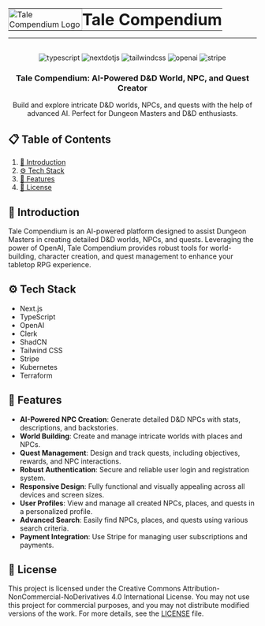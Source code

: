<div align="center">
  <table border="0" style="border: none; margin: 0 auto;">
    <tr>
      <td style="border: none; padding: 0; vertical-align: middle;">
        <img src="public/icons/tclogo.png" alt="Tale Compendium Logo" width="150" height="100%" />
      </td>
      <td style="border: none; padding: 0;">
        <h1 style="margin: 0;">Tale Compendium</h1>
      </td>
    </tr>
  </table>
<hr/>
  <br />
  <div>
    <img src="https://img.shields.io/badge/-Typescript-black?style=for-the-badge&logoColor=white&logo=typescript&color=3178C6" alt="typescript" />
    <img src="https://img.shields.io/badge/-Next_._JS-black?style=for-the-badge&logoColor=white&logo=nextdotjs&color=000000" alt="nextdotjs" />
    <img src="https://img.shields.io/badge/-Tailwind_CSS-black?style=for-the-badge&logoColor=white&logo=tailwindcss&color=06B6D4" alt="tailwindcss" />
    <img src="https://img.shields.io/badge/-OpenAI-black?style=for-the-badge&logoColor=white&logo=openai&color=412991" alt="openai" />
    <img src="https://img.shields.io/badge/-Stripe-black?style=for-the-badge&logoColor=white&logo=stripe&color=635BFF" alt="stripe" />
  </div>
  <h3 align="center">Tale Compendium: AI-Powered D&D World, NPC, and Quest Creator</h3>
  <div align="center">
    Build and explore intricate D&D worlds, NPCs, and quests with the help of advanced AI. Perfect for Dungeon Masters and D&D enthusiasts.
  </div>
</div>

## 📋 Table of Contents
1. [🤖 Introduction](#introduction)
2. [⚙️ Tech Stack](#tech-stack)
3. [🔋 Features](#features)
4. [🚀 License](#license)

## 🤖 Introduction
Tale Compendium is an AI-powered platform designed to assist Dungeon Masters in creating detailed D&D worlds, NPCs, and quests. Leveraging the power of OpenAI, Tale Compendium provides robust tools for world-building, character creation, and quest management to enhance your tabletop RPG experience.

## ⚙️ Tech Stack
- Next.js
- TypeScript
- OpenAI
- Clerk
- ShadCN
- Tailwind CSS
- Stripe
- Kubernetes
- Terraform

## 🔋 Features
- **AI-Powered NPC Creation**: Generate detailed D&D NPCs with stats, descriptions, and backstories.
- **World Building**: Create and manage intricate worlds with places and NPCs.
- **Quest Management**: Design and track quests, including objectives, rewards, and NPC interactions.
- **Robust Authentication**: Secure and reliable user login and registration system.
- **Responsive Design**: Fully functional and visually appealing across all devices and screen sizes.
- **User Profiles**: View and manage all created NPCs, places, and quests in a personalized profile.
- **Advanced Search**: Easily find NPCs, places, and quests using various search criteria.
- **Payment Integration**: Use Stripe for managing user subscriptions and payments.

## 🚀 License
This project is licensed under the Creative Commons Attribution-NonCommercial-NoDerivatives 4.0 International License. You may not use this project for commercial purposes, and you may not distribute modified versions of the work. For more details, see the [LICENSE](LICENSE) file.

